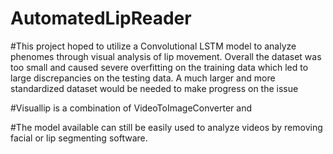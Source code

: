 # AutomatedLipReader

#This project hoped to utilize a Convolutional LSTM model to analyze phenomes through visual analysis of lip movement. Overall the dataset was too small and caused severe overfitting on the training data which led to large discrepancies on the testing data. A much larger and more standardized dataset would be needed to make progress on the issue

#Visuallip is a combination of VideoToImageConverter and 

#The model available can still be easily used to analyze videos by removing facial or lip segmenting software.
